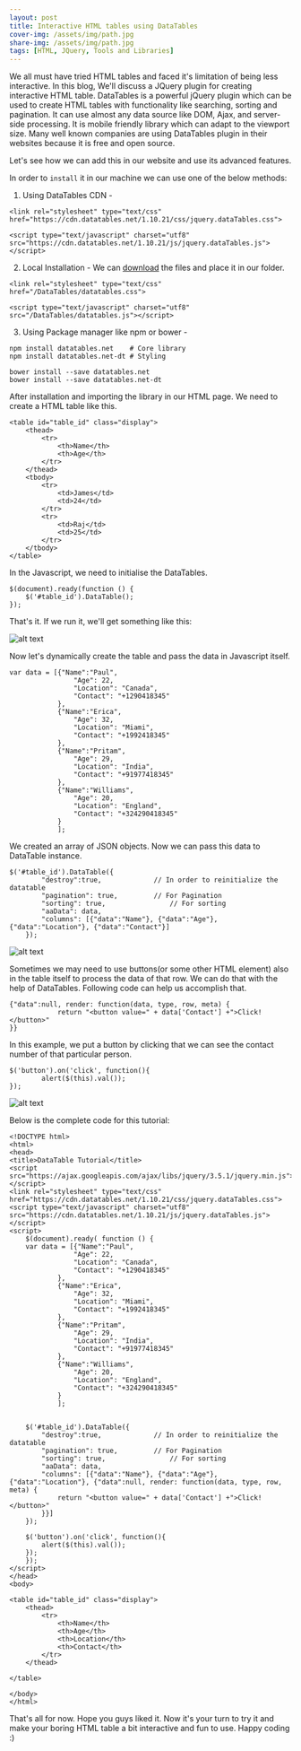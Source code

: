 ```yaml
---
layout: post
title: Interactive HTML tables using DataTables
cover-img: /assets/img/path.jpg
share-img: /assets/img/path.jpg
tags: [HTML, JQuery, Tools and Libraries]
---
```


We all must have tried HTML tables and faced it's limitation of being less interactive. In this blog, We'll discuss a JQuery plugin for creating interactive HTML table. DataTables is a powerful jQuery plugin which can be used to create HTML tables with functionality like searching, sorting and pagination. It can use almost any data source like DOM, Ajax, and server-side processing. It is mobile friendly library which can adapt to the viewport size. Many well known companies are using DataTables plugin in their websites because it is free and open source.

Let's see how we can add this in our website and use its advanced features.

In order to `install` it in our machine we can use one of the below methods:

1. Using DataTables CDN - 

```
<link rel="stylesheet" type="text/css" href="https://cdn.datatables.net/1.10.21/css/jquery.dataTables.css">
  
<script type="text/javascript" charset="utf8" src="https://cdn.datatables.net/1.10.21/js/jquery.dataTables.js"></script>

```

2. Local Installation - We can [download](https://datatables.net/download) the files and place it in our folder.

```
<link rel="stylesheet" type="text/css" href="/DataTables/datatables.css">
 
<script type="text/javascript" charset="utf8" src="/DataTables/datatables.js"></script>
```

3. Using Package manager like npm or bower - 
```
npm install datatables.net    # Core library
npm install datatables.net-dt # Styling
```

```
bower install --save datatables.net
bower install --save datatables.net-dt
```

After installation and importing the library in our HTML page. We need to create a HTML table like this.

```
<table id="table_id" class="display">
    <thead>
        <tr>
            <th>Name</th>
            <th>Age</th>
        </tr>
    </thead>
    <tbody>
        <tr>
            <td>James</td>
            <td>24</td>
        </tr>
        <tr>
            <td>Raj</td>
            <td>25</td>
        </tr>
    </tbody>
</table>
```

In the Javascript, we need to initialise the DataTables.

```
$(document).ready(function () {
    $('#table_id').DataTable();
});
```

That's it. If we run it, we'll get something like this:

![alt text](https://www.dropbox.com/s/3ow3cspdhk9w0ue/Screen%20Shot%202020-06-27%20at%205.20.57%20PM.png?dl=0)

Now let's dynamically create the table and pass the data in Javascript itself.

```
var data = [{"Name":"Paul",
				"Age": 22,
				"Location": "Canada",
				"Contact": "+1290418345"
			},
			{"Name":"Erica",
				"Age": 32,
				"Location": "Miami",
				"Contact": "+1992418345"
			},
			{"Name":"Pritam",
				"Age": 29,
				"Location": "India",
				"Contact": "+91977418345"
			},
			{"Name":"Williams",
				"Age": 20,
				"Location": "England",
				"Contact": "+324290418345"
			}
			];
```

We created an array of JSON objects. Now we can pass this data to DataTable instance.

```
$('#table_id').DataTable({
    	"destroy":true,    			// In order to reinitialize the datatable
    	"pagination": true,    		// For Pagination
    	"sorting": true,				// For sorting
    	"aaData": data,
    	"columns": [{"data":"Name"}, {"data":"Age"}, {"data":"Location"}, {"data":"Contact"}]
    });
```

![alt text](https://www.dropbox.com/s/o81wu4hrtw6t092/Screen%20Shot%202020-06-27%20at%206.03.54%20PM.png?dl=0)

Sometimes we may need to use buttons(or some other HTML element) also in the table itself to process the data of that row. We can do that with the help of DataTables. Following code can help us accomplish that.

```
{"data":null, render: function(data, type, row, meta) {
    		return "<button value=" + data['Contact'] +">Click!</button>"
}}
```

In this example, we put a button by clicking that we can see the contact number of that particular person.

```
$('button').on('click', function(){
    	alert($(this).val());
});
```

![alt text](https://www.dropbox.com/s/x1wzkkmffqdov6s/Screen%20Shot%202020-06-27%20at%206.15.40%20PM.png?dl=0)

Below is the complete code for this tutorial:

```
<!DOCTYPE html>
<html>
<head>
<title>DataTable Tutorial</title>
<script src="https://ajax.googleapis.com/ajax/libs/jquery/3.5.1/jquery.min.js"></script>
<link rel="stylesheet" type="text/css" href="https://cdn.datatables.net/1.10.21/css/jquery.dataTables.css">
<script type="text/javascript" charset="utf8" src="https://cdn.datatables.net/1.10.21/js/jquery.dataTables.js"></script>
<script>
	$(document).ready( function () {
	var data = [{"Name":"Paul",
				"Age": 22,
				"Location": "Canada",
				"Contact": "+1290418345"
			},
			{"Name":"Erica",
				"Age": 32,
				"Location": "Miami",
				"Contact": "+1992418345"
			},
			{"Name":"Pritam",
				"Age": 29,
				"Location": "India",
				"Contact": "+91977418345"
			},
			{"Name":"Williams",
				"Age": 20,
				"Location": "England",
				"Contact": "+324290418345"
			}
			];
			

    $('#table_id').DataTable({
    	"destroy":true,    			// In order to reinitialize the datatable
    	"pagination": true,   		// For Pagination
    	"sorting": true,				// For sorting
    	"aaData": data,
    	"columns": [{"data":"Name"}, {"data":"Age"}, {"data":"Location"}, {"data":null, render: function(data, type, row, meta) {
    		return "<button value=" + data['Contact'] +">Click!</button>"
    	}}]
    });

    $('button').on('click', function(){
    	alert($(this).val());
    });
	});
</script>
</head>
<body>

<table id="table_id" class="display">
    <thead>
        <tr>
            <th>Name</th>
            <th>Age</th>
            <th>Location</th>
            <th>Contact</th>
        </tr>
    </thead>
    
</table>

</body>
</html>
```

That's all for now. Hope you guys liked it. Now it's your turn to try it and make your boring HTML table a bit interactive and fun to use. Happy coding :)